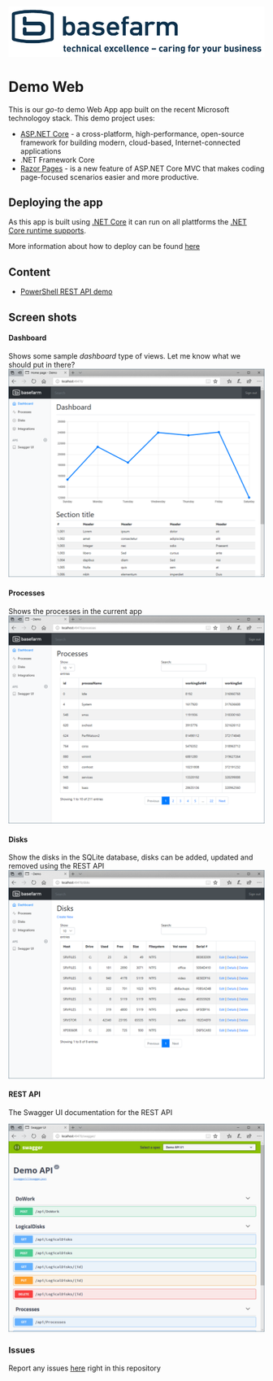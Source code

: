 ![Basefarm logotype](./Basefarm.Demo.Web/wwwroot/images/baselogo_1_slogan_blue.png "Basefarm Logotype")


# Demo Web 

This is our _go-to_ demo Web App app built on the recent Microsoft technologoy stack. This demo project uses:

* [ASP.NET Core](https://docs.microsoft.com/en-us/aspnet/core/) - a cross-platform, high-performance, open-source framework for building modern, cloud-based, Internet-connected applications
* .NET Framework Core
* [Razor Pages](https://docs.microsoft.com/en-us/aspnet/core/mvc/razor-pages/index?tabs=visual-studio) - is a new feature of ASP.NET Core MVC that makes coding page-focused scenarios easier and more productive.
 
## Deploying the app

As this app is built using [.NET Core](https://www.microsoft.com/net/) it can run on all plattforms the [.NET Core runtime supports](https://www.microsoft.com/net/download/all).

More information about how to deploy can be found [here](./docs/HOWTO-Deploy.md)

## Content

* [PowerShell REST API demo](./docs/PS-API-DEMO.md)

## Screen shots


#### Dashboard
Shows some sample _dashboard_ type of views. Let me know what we should put in there? 
![Dashboard](images/Capture-Dashboard.png "Dashboard")

#### Processes
Shows the processes in the current app 
![Processes](./images/Capture-processes.png "Processes")

#### Disks
Show the disks in the SQLite database, disks can be added, updated and removed using the REST API
![Disks](./images/Capture-Disks.png "Disks")

#### REST API
The Swagger UI documentation for the REST API

![REST API](./images/Capture-SwaggerUI.png "REST API / Swagger UI")

### Issues

Report any issues [here](https://github.com/yooakim/demo/issues/new) right in this repository


